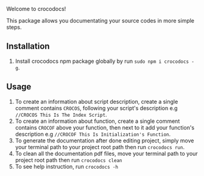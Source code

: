 Welcome to crocodocs!

This package allows you documentating your source codes in more simple steps.

## Installation ##

1. Install crocodocs npm package globally by run ```sudo npm i crocodocs -g```.

## Usage ##

1. To create an information about script description, create a single comment contains ```CROCOS```, following your script's description e.g ```//CROCOS This Is The Index Script```.
2. To create an information about function, create a single comment contains ```CROCOF``` above your function, then next to it add your function's description e.g ```//CROCOF This Is Initialization's Function```.
3. To generate the documentation after done editing project, simply move your terminal path to your project root path then run ```crocodocs run```.
4. To clean all the documentation pdf files, move your terminal path to your project root path then run ```crocodocs clean```
5. To see help instruction, run ```crocodocs -h```